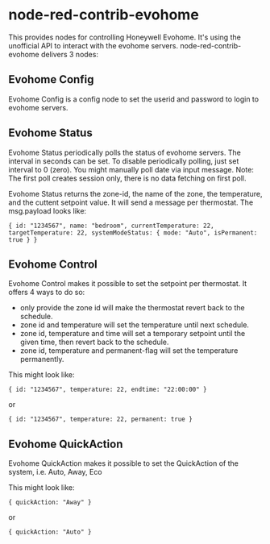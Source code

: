 # node-red-contrib-evohome 

This provides nodes for controlling Honeywell Evohome. It's using the unofficial API to interact with the evohome servers. node-red-contrib-evohome delivers 3 nodes:

## Evohome Config
Evohome Config is a config node to set the userid and password to login to evohome servers.

## Evohome Status
Evohome Status periodically polls the status of evohome servers. The interval in seconds can be set. To disable periodically polling, just set interval to 0 (zero).
You might manually poll date via input message. Note: The first poll creates session only, there is no data fetching on first poll.

Evohome Status returns the zone-id, the name of the zone, the temperature, and the cuttent setpoint value. It will send a message per thermostat. The msg.payload looks like:

`{ id: "1234567", name: "bedroom", currentTemperature: 22, targetTemperature: 22, systemModeStatus: { mode: "Auto", isPermanent: true } }`

## Evohome Control
Evohome Control makes it possible to set the setpoint per thermostat. It offers 4 ways to do so:
- only provide the zone id will make the thermostat revert back to the schedule.
- zone id and temperature will set the temperature until next schedule.
- zone id, temperature and time will set a temporary setpoint until the given time, then revert back to the schedule.
- zone id, temperature and permanent-flag will set the temperature permanently.

This might look like:

`{ id: "1234567", temperature: 22, endtime: "22:00:00" }`

or

`{ id: "1234567", temperature: 22, permanent: true }`

## Evohome QuickAction
Evohome QuickAction makes it possible to set the QuickAction of the system, i.e. Auto, Away, Eco

This might look like:

`{ quickAction: "Away" }`

or

`{ quickAction: "Auto" }`

